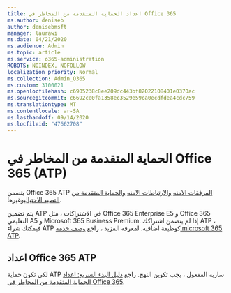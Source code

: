 ```yaml
---
title: اعداد الحماية المتقدمة من المخاطر في Office 365
ms.author: deniseb
author: denisebmsft
manager: laurawi
ms.date: 04/21/2020
ms.audience: Admin
ms.topic: article
ms.service: o365-administration
ROBOTS: NOINDEX, NOFOLLOW
localization_priority: Normal
ms.collection: Admin_O365
ms.custom: 3100021
ms.openlocfilehash: c6905238c8ee209dc443bf82022108401e0370ac
ms.sourcegitcommit: c6692ce0fa1358ec3529e59ca0ecdfdea4cdc759
ms.translationtype: MT
ms.contentlocale: ar-SA
ms.lasthandoff: 09/14/2020
ms.locfileid: "47662708"
---
```

# <a name="office-365-advanced-threat-protection-atp"></a>الحماية المتقدمة من المخاطر في Office 365 (ATP)

يتضمن Office 365 ATP [المرفقات الامنه](https://docs.microsoft.com/microsoft-365/security/office-365-security/atp-safe-attachments) [والارتباطات الامنه](https://docs.microsoft.com/microsoft-365/security/office-365-security/atp-safe-links) [والحماية المتقدمة من التصيد الاحتيالي](https://docs.microsoft.com/microsoft-365/security/office-365-security/atp-anti-phishing)وغيرها. 

يتم تضمين ATP في الاشتراكات ، مثل Office 365 Enterprise E5 و Office 365 التعليمي A5 و Microsoft 365 Business Premium. إذا لم يتضمن اشتراكك ATP ، فيمكنك شراء ATP كوظيفة اضافيه. لمعرفه المزيد ، راجع [وصف خدمه microsoft 365 ATP](https://docs.microsoft.com/office365/servicedescriptions/office-365-advanced-threat-protection-service-description).

## <a name="set-up-office-365-atp"></a>اعداد Office 365 ATP

لكي تكون حماية ATP ساريه المفعول ، يجب تكوين النهج. راجع [دليل البدء السريع: اعداد الحماية المتقدمة من المخاطر في Office 365](https://docs.microsoft.com/office365/securitycompliance/checklist-atp-setup).

